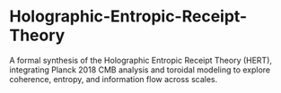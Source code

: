 # Holographic-Entropic-Receipt-Theory
A formal synthesis of the Holographic Entropic Receipt Theory (HERT), integrating Planck 2018 CMB analysis and toroidal modeling to explore coherence, entropy, and information flow across scales.
